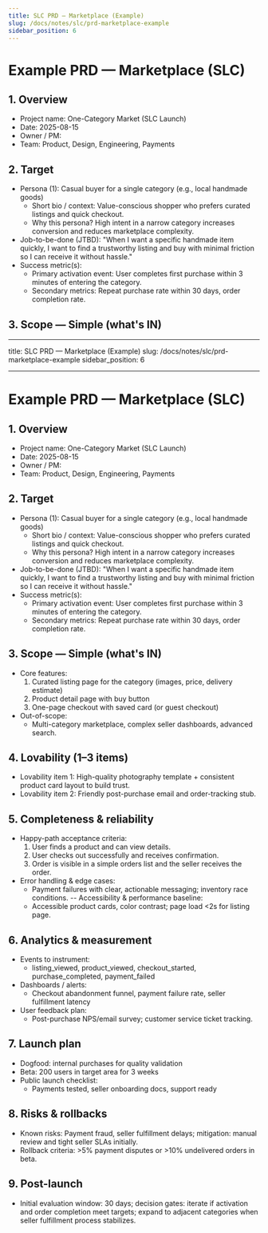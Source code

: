 ```yaml
---
title: SLC PRD — Marketplace (Example)
slug: /docs/notes/slc/prd-marketplace-example
sidebar_position: 6
---
```


# Example PRD — Marketplace (SLC)

## 1. Overview

- Project name: One-Category Market (SLC Launch)
- Date: 2025-08-15
- Owner / PM:
- Team: Product, Design, Engineering, Payments

## 2. Target

- Persona (1): Casual buyer for a single category (e.g., local handmade goods)
  - Short bio / context: Value-conscious shopper who prefers curated listings and quick checkout.
  - Why this persona? High intent in a narrow category increases conversion and reduces marketplace complexity.
- Job-to-be-done (JTBD): "When I want a specific handmade item quickly, I want to find a trustworthy listing and buy with minimal friction so I can receive it without hassle."
- Success metric(s):
  - Primary activation event: User completes first purchase within 3 minutes of entering the category.
  - Secondary metrics: Repeat purchase rate within 30 days, order completion rate.

## 3. Scope — Simple (what's IN)

---

title: SLC PRD — Marketplace (Example)
slug: /docs/notes/slc/prd-marketplace-example
sidebar_position: 6

---

# Example PRD — Marketplace (SLC)

## 1. Overview

- Project name: One-Category Market (SLC Launch)
- Date: 2025-08-15
- Owner / PM:
- Team: Product, Design, Engineering, Payments

## 2. Target

- Persona (1): Casual buyer for a single category (e.g., local handmade goods)
  - Short bio / context: Value-conscious shopper who prefers curated listings and quick checkout.
  - Why this persona? High intent in a narrow category increases conversion and reduces marketplace complexity.
- Job-to-be-done (JTBD): "When I want a specific handmade item quickly, I want to find a trustworthy listing and buy with minimal friction so I can receive it without hassle."
- Success metric(s):
  - Primary activation event: User completes first purchase within 3 minutes of entering the category.
  - Secondary metrics: Repeat purchase rate within 30 days, order completion rate.

## 3. Scope — Simple (what's IN)

- Core features:
  1. Curated listing page for the category (images, price, delivery estimate)
  2. Product detail page with buy button
  3. One-page checkout with saved card (or guest checkout)
- Out-of-scope:
  - Multi-category marketplace, complex seller dashboards, advanced search.

## 4. Lovability (1–3 items)

- Lovability item 1: High-quality photography template + consistent product card layout to build trust.
- Lovability item 2: Friendly post-purchase email and order-tracking stub.

## 5. Completeness & reliability

- Happy-path acceptance criteria:
  1. User finds a product and can view details.
  2. User checks out successfully and receives confirmation.
  3. Order is visible in a simple orders list and the seller receives the order.
- Error handling & edge cases:
  - Payment failures with clear, actionable messaging; inventory race conditions.
    -- Accessibility & performance baseline:
  - Accessible product cards, color contrast; page load &lt;2s for listing page.

## 6. Analytics & measurement

- Events to instrument:
  - listing_viewed, product_viewed, checkout_started, purchase_completed, payment_failed
- Dashboards / alerts:
  - Checkout abandonment funnel, payment failure rate, seller fulfillment latency
- User feedback plan:
  - Post-purchase NPS/email survey; customer service ticket tracking.

## 7. Launch plan

- Dogfood: internal purchases for quality validation
- Beta: 200 users in target area for 3 weeks
- Public launch checklist:
  - Payments tested, seller onboarding docs, support ready

## 8. Risks & rollbacks

- Known risks: Payment fraud, seller fulfillment delays; mitigation: manual review and tight seller SLAs initially.
- Rollback criteria: >5% payment disputes or >10% undelivered orders in beta.

## 9. Post-launch

- Initial evaluation window: 30 days; decision gates: iterate if activation and order completion meet targets; expand to adjacent categories when seller fulfillment process stabilizes.
